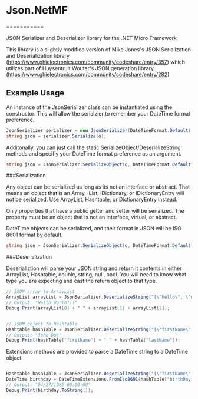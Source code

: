 # Json.NetMF
===========

JSON Serializer and Deserializer library for the .NET Micro Framework

This library is a slightly modified version of Mike Jones's JSON Serialization and Deserialization library (https://www.ghielectronics.com/community/codeshare/entry/357) which utilizes part of Huysentruit Wouter's JSON generation library (https://www.ghielectronics.com/community/codeshare/entry/282)

## Example Usage

An instance of the JsonSerializer class can be instantiated using the constructor. This will allow the serialzier to remember your DateTime format preference.

```c#
JsonSerializer serializer = new JsonSerializer(DateTimeFormat.Default);
string json = serializer.Serialize(o);
```

Additonally, you can just call the static SerializeObject/DeserializeString methods and specifiy your DateTime format preference as an argument.

```c#
string json = JsonSerializer.SerializeObject(o, DateTimeFormat.Default);
```

###Serialization

Any object can be serialized as long as its not an interface or abstract. That means an object that is an Array, IList, IDictionary, or IDictionaryEntry will not be serialized. Use ArrayList, Hashtable, or DictionaryEntry instead. 

Only properties that have a public getter and setter will be serialized. The property must be an object that is not an interface, virtual, or abstract.

DateTime objects can be serialized, and their format in JSON will be ISO 8601 format by default. 

```c#
string json = JsonSerializer.SerializeObject(o, DateTimeFormat.Default);
```

###Deserialization

Deserializtion will parse your JSON string and return it contents in either ArrayList, Hashtable, double, string, null, bool. You will need to know what type you are expecting and cast the return object to that type.


```c#
// JSON array to ArrayList
ArrayList arrayList = JsonSerializer.DeserializeString("[\"hello\", \"world\", \"!!!\"]") as ArrayList;
// Output: "Hello World!!!"
Debug.Print(arrayList[0] + " " + arrayList[1] + arrayList[2]);


// JSON object to Hashtable
Hashtable hashTable = JsonSerializer.DeserializeString("{\"firstName\":\"John\",\"lastName\":\"Doe\"}") as Hashtable;
// Output: "John Doe"
Debug.Print(hashTable["firstName"] + " " + hashTable["lastName"]);
```

Extensions methods are provided to parse a DateTime string to a DateTime object
```c#

Hashtable hashTable = JsonSerializer.DeserializeString("{\"firstName\":\"John\",\"lastName\":\"Doe\",\"birthDay\":\"1985-04-27T00:00:00.000Z\"}") as Hashtable;
DateTime birthday = DateTimeExtensions.FromIso8601(hashTable["birthDay"] as string);
// Output: "04/27/1985 00:00:00"
Debug.Print(birthday.ToString());
```
